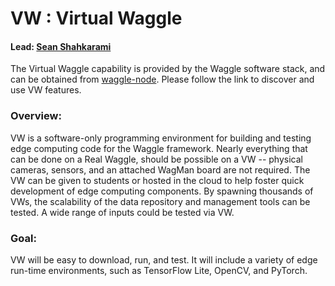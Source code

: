 # VW : Virtual Waggle

#### Lead: [Sean Shahkarami](mailto:sshahkarami@uchicago.edu)

The Virtual Waggle capability is provided by the Waggle software stack, and can be obtained from [waggle-node](https://github.com/waggle-sensor/waggle-node). Please follow the link to discover and use VW features. 

### Overview:
VW is a software-only programming environment for building and testing edge computing code for the Waggle framework.  Nearly everything that can be done on a Real Waggle, should be possible on a VW -- physical cameras, sensors, and an attached WagMan board are not required.  The VW can be given to students or hosted in the cloud to help foster quick development of edge computing components.  By spawning thousands of VWs, the scalability of the data repository and management tools can be tested.  A wide range of inputs could be tested via VW.

### Goal:
VW will be easy to download, run, and test.  It will include a variety of edge run-time environments, such as TensorFlow Lite, OpenCV, and PyTorch.
